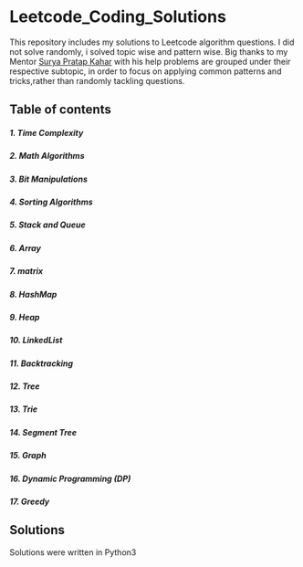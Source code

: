 # Leetcode_Coding_Solutions

This repository includes my solutions to Leetcode algorithm questions. I did not solve randomly,
i solved topic wise and pattern wise. Big thanks to my Mentor [Surya Pratap Kahar](https://www.linkedin.com/in/surya-pratap-kahar/) 
with his help problems are grouped under their respective subtopic, in order to 
focus on applying common patterns and tricks,rather than randomly tackling questions.



## Table of contents
##### 1. Time Complexity
##### 2. Math Algorithms
##### 3. Bit Manipulations
##### 4. Sorting Algorithms
##### 5. Stack and Queue
##### 6. Array
##### 7. matrix
##### 8. HashMap
##### 9. Heap
##### 10. LinkedList
##### 11. Backtracking
##### 12. Tree
##### 13. Trie
##### 14. Segment Tree
##### 15. Graph
##### 16. Dynamic Programming (DP)
##### 17. Greedy


## Solutions
Solutions were written in Python3
